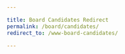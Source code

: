 ```yaml
---

title: Board Candidates Redirect
permalink: /board/candidates/
redirect_to: /www-board-candidates/

---
```

